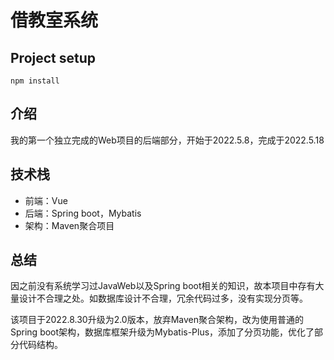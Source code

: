 # 借教室系统

## Project setup
```
npm install
```

## 介绍

我的第一个独立完成的Web项目的后端部分，开始于2022.5.8，完成于2022.5.18

## 技术栈

- 前端：Vue
- 后端：Spring boot，Mybatis
- 架构：Maven聚合项目

## 总结

因之前没有系统学习过JavaWeb以及Spring boot相关的知识，故本项目中存有大量设计不合理之处。如数据库设计不合理，冗余代码过多，没有实现分页等。

该项目于2022.8.30升级为2.0版本，放弃Maven聚合架构，改为使用普通的Spring boot架构，数据库框架升级为Mybatis-Plus，添加了分页功能，优化了部分代码结构。
